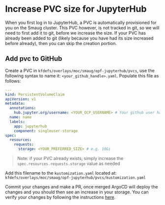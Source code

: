 # Increase PVC size for JupyterHub

When you first log in to JupyterHub, a PVC is automatically provisioned for you on the Smaug cluster. This PVC however, is not tracked in git, so we will need to first add it to git, before we increase the size. If your PVC has already been added to git (likely because you have had its size increased before already), then you can skip the creation portion.

## Add pvc to GitHub

Create a PVC in `kfdefs/overlays/moc/smaug/opf-jupyterhub/pvcs`, use the following syntax to name it: `<your_github_handle>.yaml`. Populate this file as follows:

```yaml
---
kind: PersistentVolumeClaim
apiVersion: v1
metadata:
  annotations:
    hub.jupyter.org/username: <YOUR_OCP_USERNAME> # Your github user handle
  name: name
  labels:
    app: jupyterhub
    component: singleuser-storage
spec:
  resources:
    requests:
      storage: <YOUR_PREFERRED_SIZE> # e.g. 10Gi

```

> Note: if your PVC already exists, simply increase the `spec.resources.requests.storage` value as needed

Add this filename to the `kustomization.yaml` located at: `kfdefs/overlays/moc/smaug/opf-jupyterhub/pvcs/kustomization.yaml`

Commit your changes and make a PR, once merged ArgoCD will deploy the changes and you should then see an increase in your storage. You can verify your changes by following the instructions [here](analyze_storage.md).
